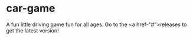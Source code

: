 # car-game

A fun little driving game fun for all ages. Go to the <a href-"#">releases</a> to get the latest version!
